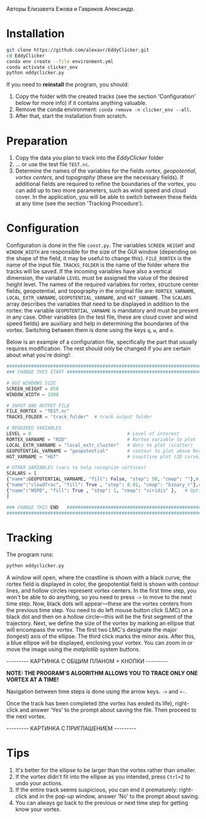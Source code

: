 Авторы Елизавета Ежова и Гавриков Александр.
# Installation

```bash
git clone https://github.com/alexavr/EddyClicker.git
cd EddyClicker
conda env create --file environment.yml
conda activate clicker_env
python eddyclicker.py
```

If you need to **reinstall** the program, you should:

1. Copy the folder with the created tracks (see the section 'Configuration' below for more info) if it contains anything valuable.
2. Remove the conda environment: `conda remove -n clicker_env --all`.
3. After that, start the installation from scratch.
# Preparation 

1. Copy the data you plan to track into the *EddyClicker* folder
2. ... or use the test file `TEST.nc`.
3. Determine the names of the variables for the fields *rortex*, *geopotential*, *vortex centers*, and *topography* (these are the necessary fields). If additional fields are required to refine the boundaries of the vortex, you can add up to two more parameters, such as wind speed and cloud cover. In the application, you will be able to switch between these fields at any time (see the section 'Tracking Procedure').

# Configuration
Configuration is done in the file `const.py`. The variables `SCREEN_HEIGHT` and `WINDOW_WIDTH` are responsible for the size of the GUI window (depending on the shape of the field, it may be useful to change this). `FILE_RORTEX` is the name of the input file. `TRACKS_FOLDER` is the name of the folder where the tracks will be saved. If the incoming variables have also a vertical dimension, the variable `LEVEL` must be assigned the value of the desired height level. The names of the required variables for rortex, structure center fields, geopotential, and topography in the original file are: `RORTEX_VARNAME`, `LOCAL_EXTR_VARNAME`, `GEOPOTENTIAL_VARNAME`, and `HGT_VARNAME`. The `SCALARS` array describes the variables that need to be displayed in addition to the rortex: the variable `GEOPOTENTIAL_VARNAME` is mandatory and must be present in any case. Other variables (in the test file, these are cloud cover and wind speed fields) are auxiliary and help in determining the boundaries of the vortex. Switching between them is done using the keys `q`, `w`, and `e`. 

Below is an example of a configuration file, specifically the part that usually requires modification. The rest should only be changed if you are certain about what you're doing!:
```python
###############################################################################
### CHANGE THIS START #########################################################

# GUI WINDOWS SIZE
SCREEN_HEIGHT = 850
WINDOW_WIDTH = 1500

# INPUT AND OUTPUT FILE 
FILE_RORTEX = "TEST.nc"  
TRACKS_FOLDER = "track_folder"  # track output folder

# REQUIRED VARIABLES
LEVEL = 0  									# Level of interest
RORTEX_VARNAME = "R2D" 						# Rortex variable to plot
LOCAL_EXTR_VARNAME = "local_extr_cluster"  	# dots to plot (scatter)
GEOPOTENTIAL_VARNAME = "geopotential"  		# contour to plot above Rortex field
HGT_VARNAME = "HGT" 						# coastline plot (2D curve)

# OTHER VARIABLES (vars to help recognize vortices)
SCALARS = [
{"name":GEOPOTENTIAL_VARNAME, "fill": False, "step": 50, "cmap": ""},# REQUIRED, Key Q
{"name":"cloudfrac", "fill": True , "step": 0.01, "cmap": "binary_r"},# Optional, Key W
{"name":"WSPD", "fill": True , "step": 1, "cmap": "viridis" },   # Optional, Key E
]

### CHANGE THIS END   #########################################################
###############################################################################
```
# Tracking

The program runs:
```bash
python eddyclicker.py
```
A window will open, where the coastline is shown with a black curve, the rortex field is displayed in color, the geopotential field is shown with contour lines, and hollow circles represent vortex centers. In the first time step, you won't be able to do anything, so you need to press `->` to move to the next time step. Now, black dots will appear—these are the vortex centers from the previous time step. You need to do  left mouse button click (LMC) on a black dot and then on a hollow circle—this will be the first segment of the trajectory. Next, we define the size of the vortex by marking an ellipse that will encompass the vortex. The first two LMC's  designate the major (longest) axis of the ellipse. The third click marks the minor axis. After this, a blue ellipse will be displayed, enclosing your vortex. You can zoom in or move the image using the *matplotlib* system buttons.

--------- КАРТИНКА С ОБЩИМ ПЛАНОМ + КНОПКИ ---------

**NOTE: THE PROGRAM'S ALGORITHM ALLOWS YOU TO TRACE ONLY ONE VORTEX AT A TIME!**

Navigation between time steps is done using the arrow keys. `->` and `<-`.

Once the track has been completed (the vortex has ended its life), right-click and answer 'Yes' to the prompt about saving the file. Then proceed to the next vortex.

--------- КАРТИНКА С ПРИГЛАШЕНИЕМ ---------
# Tips

1. It's better for the ellipse to be larger than the vortex rather than smaller.
2. If the vortex didn't fit into the ellipse as you intended, press `Ctrl+Z` to undo your actions.
3. If the entire track seems suspicious, you can end it prematurely: right-click and in the pop-up window, answer 'No' to the prompt about saving.
4. You can always go back to the previous or next time step for getting know your vortex.
